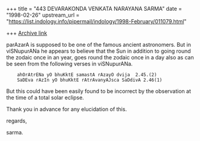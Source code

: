 +++
title = "443 DEVARAKONDA VENKATA NARAYANA SARMA"
date = "1998-02-26"
upstream_url = "https://list.indology.info/pipermail/indology/1998-February/011079.html"

+++
[Archive link](https://list.indology.info/pipermail/indology/1998-February/011079.html)

parAzarA is supposed to be one of the famous ancient astronomers.
But in viSNupurANa he appears to believe that the Sun in addition to  going
round the zodaic once in an year, goes round the zodaic once
in a day also as can be seen from the following verses in viSNupurANa.

        ahOrAtrENa yO bhuKktE samastA rAzayO dvija  2.45.(2)
        SaDEva rAzIn yO bhuKktE rAtrAvanyAJsca SaDdivA 2.46(1)

But this could have been easily found to be incorrect by the observation
at the time of a total solar eclipse.

Thank you in advance for any elucidation of this.

regards,

sarma.







